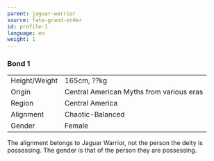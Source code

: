 ```yaml
---
parent: jaguar-warrior
source: fate-grand-order
id: profile-1
language: en
weight: 1
---
```


### Bond 1

<table>
  <tr><td>Height/Weight</td><td>165cm, ??kg</td></tr>
  <tr><td>Origin</td><td>Central American Myths from various eras</td></tr>
  <tr><td>Region</td><td>Central America</td></tr>
  <tr><td>Alignment</td><td>Chaotic-Balanced</td></tr>
  <tr><td>Gender</td><td>Female</td></tr>
</table>

The alignment belongs to Jaguar Warrior, not the person the deity is possessing.
The gender is that of the person they are possessing.
